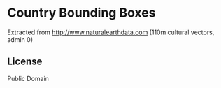 # Country Bounding Boxes

Extracted from http://www.naturalearthdata.com (110m cultural vectors, admin 0)

## License
Public Domain

